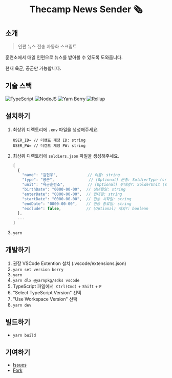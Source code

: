 <div align="center">

# Thecamp News Sender 🗞️

</div>

## 소개

> 인편 뉴스 전송 자동화 스크립트

훈련소에서 매일 인편으로 뉴스를 받아볼 수 있도록 도와줍니다.

현재 육군, 공군만 가능합니다.

## 기술 스택

![TypeScript](https://img.shields.io/badge/TypeScript-282C34.svg?&style=for-the-badge&logo=typescript)
![NodeJS](https://img.shields.io/badge/Node.js-282C34?style=for-the-badge&logo=node.js)
![Yarn Berry](https://img.shields.io/badge/Yarn_Berry-282C34.svg?&style=for-the-badge&logo=yarn)
![Rollup](https://img.shields.io/badge/Rollup-282C34.svg?&style=for-the-badge)

## 설치하기

1. 최상위 디렉토리에 `.env` 파일을 생성해주세요.

   ```
   USER_ID= // 더캠프 계정 ID: string
   USER_PW= // 더캠프 계정 PW: string
   ```

2. 최상위 디렉토리에 `soldiers.json` 파일을 생성해주세요.

   ```js
   [
     {
       "name": "김현우",             // 이름: string
       "type": "공군",               // (Optional) 군종: SoldierType (src/types/enums.ts) - default: '육군'
       "unit": "육군훈련소",          // (Optional) 부대명?: SolderUnit (src/types/enums.ts) - default: '육군훈련소'
       "birthDate": "0000-00-00",  // 생년월일: string
       "enterDate": "0000-00-00",  // 입대일: string
       "startDate": "0000-00-00",  // 전송 시작일: string
       "endDate": "0000-00-00",    // 전송 종료일: string
       "exclude": false,           // (Optional) 제외?: boolean
     },
     ...
   ]
   ```

3. `yarn`

## 개발하기

1. 권장 VSCode Extention 설치 (.vscode/extensions.json)
2. `yarn set version berry`
3. `yarn`
4. `yarn dlx @yarnpkg/sdks vscode`
5. TypeScript 파일에서  `Ctrl(Cmd)` + `Shift` + `P`
6. "Select TypeScript Version" 선택
7. "Use Workspace Version" 선택
8. `yarn dev`

## 빌드하기

- `yarn build`

## 기여하기

- [Issues](https://github.com/heptacode/thecamp-news-sender/issues)
- [Fork](https://github.com/heptacode/thecamp-news-sender/fork)
